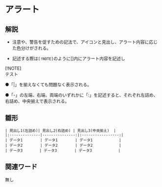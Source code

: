 # アラート  
## 解説  
* 注意や、警告を促すための記法で、アイコンと見出し、アラート内容に応じた色分けがされる。

* 記述する際は`[!NOTE]`のように[]内にアラート内容を記述し

[!NOTE]  
テスト

  
●「|」を揃えなくても問題なく表示される。  

●「-」の左端、右端、両端のいずれかに「:」を記述すると、それぞれ左詰め、右詰め、中央揃えで表示される。

## 雛形  
```
| 見出し1(左詰め)| 見出し2(右詰め) | 見出し3(中央揃え)  |
|:--------------|---------------:|:-----------------:|
| データ1        | データ1        | データ1            |
| データ2        | データ2        | データ2            |
| データ3      　| データ3        | データ3            |
```
## 関連ワード  
無し
